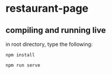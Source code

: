 # restaurant-page

## compiling and running live

in root directory, type the following:

`npm install`

`npm run serve`
